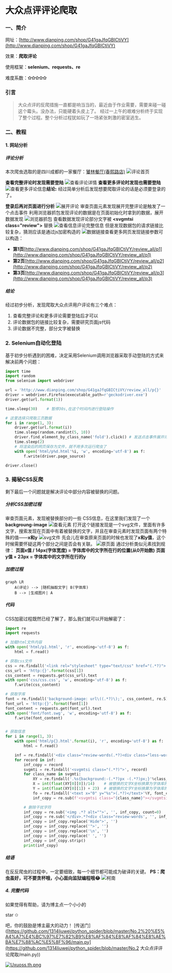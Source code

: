 # 大众点评评论爬取

### 一、简介

网址：[http://www.dianping.com/shop/G41gaJfqGBICtiVY](http://www.dianping.com/shop/G41gaJfqGBICtiVY)

效果：**爬取评论**

使用框架：**selenium、requests、re**

难度系数：**✩✩✩✩✩**

### 引言

> 大众点评的反爬措施一直都是响当当的，最近由于作业需要，需要来碰一碰这个霉头。没办法，只能硬着头皮上了。
> 经过一上午的艰难分析终于实现了整个过程。整个分析过程犹如玩了一场紧张刺激的密室逃生。
### 二、教程

#### 1. 网站分析

##### 评论分析

本次爬虫选取的是四川成都的一家餐厅：[饕林餐厅(春熙路店)](http://www.dianping.com/shop/G41gaJfqGBICtiVY)
![评论首页](https://img-blog.csdnimg.cn/20200618223703718.png?x-oss-process=image/watermark,type_ZmFuZ3poZW5naGVpdGk,shadow_10,text_aHR0cHM6Ly9ibG9nLmNzZG4ubmV0L3FxXzQzNTgwMTkz,size_16,color_FFFFFF,t_70)

**查看完整评论时发现需要登陆**
![查看评论详情](https://img-blog.csdnimg.cn/20200618223835137.png?x-oss-process=image/watermark,type_ZmFuZ3poZW5naGVpdGk,shadow_10,text_aHR0cHM6Ly9ibG9nLmNzZG4ubmV0L3FxXzQzNTgwMTkz,size_16,color_FFFFFF,t_70)
**查看更多评论时发现也需要登陆**
![查看更多评论信息](https://img-blog.csdnimg.cn/20200618223957707.png?x-oss-process=image/watermark,type_ZmFuZ3poZW5naGVpdGk,shadow_10,text_aHR0cHM6Ly9ibG9nLmNzZG4ubmV0L3FxXzQzNTgwMTkz,size_16,color_FFFFFF,t_70)**结论:**
经过简单分析后发现想要爬取评论的话是必须要登录的了。

**登录后再对页面进行分析**
![展开评论](https://img-blog.csdnimg.cn/20200618224544115.png?x-oss-process=image/watermark,type_ZmFuZ3poZW5naGVpdGk,shadow_10,text_aHR0cHM6Ly9ibG9nLmNzZG4ubmV0L3FxXzQzNTgwMTkz,size_16,color_FFFFFF,t_70)
审查页面元素发现展开完整评论是触发了一个点击事件
利用浏览器抓包发现评论的数据是在页面初始化时拿到的数据，展开数据发现
![浏览器抓包](https://img-blog.csdnimg.cn/20200618225438942.png?x-oss-process=image/watermark,type_ZmFuZ3poZW5naGVpdGk,shadow_10,text_aHR0cHM6Ly9ibG9nLmNzZG4ubmV0L3FxXzQzNTgwMTkz,size_16,color_FFFFFF,t_70)
查看数据发现评论部分文字被 **\<svgmtsi class="review"></svgmtsi>** 替换
![查看信息评论完整信息](https://img-blog.csdnimg.cn/20200618225836226.png?x-oss-process=image/watermark,type_ZmFuZ3poZW5naGVpdGk,shadow_10,text_aHR0cHM6Ly9ibG9nLmNzZG4ubmV0L3FxXzQzNTgwMTkz,size_16,color_FFFFFF,t_70)
但是发现数据包的请求链接比较复杂，猜测应该是通过js加密构造的
![数据链接](https://img-blog.csdnimg.cn/20200618231117355.png?x-oss-process=image/watermark,type_ZmFuZ3poZW5naGVpdGk,shadow_10,text_aHR0cHM6Ly9ibG9nLmNzZG4ubmV0L3FxXzQzNTgwMTkz,size_16,color_FFFFFF,t_70)查看更多网页发现链接参数可以构造：
- **第1页**[http://www.dianping.com/shop/G41gaJfqGBICtiVY/review_all/p1](http://www.dianping.com/shop/G41gaJfqGBICtiVY/review_all/p1)
- **第2页**[http://www.dianping.com/shop/G41gaJfqGBICtiVY/review_all/p2](http://www.dianping.com/shop/G41gaJfqGBICtiVY/review_all/p2)
- **第3页**[http://www.dianping.com/shop/G41gaJfqGBICtiVY/review_all/p3](http://www.dianping.com/shop/G41gaJfqGBICtiVY/review_all/p3)

##### 结论

经过初步分析，发现爬取大众点评用户评论有三个难点：
1. 查看完整评论和更多评论需要登陆后才可以
2. 评论数据包的链接比较复杂，需要研究页面js代码
3. 评论数据不完整，部分文字被替换


### 2. Selenium自动化登陆

基于初步分析遇到的困难，决定采用Selenium调用浏览器采取手动登陆的方式来解决前两个问题：

```python
import time
import random
from selenium import webdriver

url = 'http://www.dianping.com/shop/G41gaJfqGBICtiVY/review_all/p{}'
driver = webdriver.Firefox(executable_path=r'geckodriver.exe')
driver.get(url.format(1))

time.sleep(30)    # 暂停30s,在这个时间内进行登陆操作

# 这里选择只爬取三页数据
for i in range(1, 3):
    driver.get(url.format(i))
    time.sleep(random.randint(5, 10))
    driver.find_element_by_class_name('fold').click() # 发送点击事件展开评论
    time.sleep(2)
	# 将渲染后的网页保存为文件，就不用多次运行爬虫了
    with open('html/p%d.html'%i, 'w', encoding='utf-8') as f:
        f.write(driver.page_source)

driver.close()
```
### 3.  揭秘CSS反爬

剩下最后一个问题就是解决评论中部分内容被替换的问题。
##### 分析CSS加密过程

审查页面元素，发现被替换部分的一些 CSS信息，在这里我们发现了一个**backgroung-image**
![查看元素](https://img-blog.csdnimg.cn/20200618233446634.png?x-oss-process=image/watermark,type_ZmFuZ3poZW5naGVpdGk,shadow_10,text_aHR0cHM6Ly9ibG9nLmNzZG4ubmV0L3FxXzQzNTgwMTkz,size_16,color_FFFFFF,t_70)
打开这个链接发现是一个svg文件，里面有许多文字，搜索发现在页面中有着被替换的文字，并且在审查元素时发现页面有两个特殊的值——**x和y**
![svg文件](https://img-blog.csdnimg.cn/20200618234735461.png?x-oss-process=image/watermark,type_ZmFuZ3poZW5naGVpdGk,shadow_10,text_aHR0cHM6Ly9ibG9nLmNzZG4ubmV0L3FxXzQzNTgwMTkz,size_16,color_FFFFFF,t_70)
先会儿在审查原来页面的时候也发现了**x和y值**，这个时候需要怀疑这两个部分之间是否会有关联。
![原页面](https://img-blog.csdnimg.cn/202006182350197.png?x-oss-process=image/watermark,type_ZmFuZ3poZW5naGVpdGk,shadow_10,text_aHR0cHM6Ly9ibG9nLmNzZG4ubmV0L3FxXzQzNTgwMTkz,size_16,color_FFFFFF,t_70)
通过分析类似元素找到规律：
**页面x值 / 14px(字体宽度) = 字体库中的文字所在行的位置(从0开始数)**
**页面y值 + 23px = 字体库中的文字所在行的y**
##### 加密过程

```mermaid
graph LR
	A(评论) --> |随机抽取文字| B(字体库)
	B --> |生成图片| A
```

##### 代码

CSS加密过程既然已经了解了，那么我们就可以开始解密了：

```python
import re
import requests

# 加载html文件内容
with open('html/p1.html', 'r', encoding='utf-8') as f:
    html = f.read()

# 获取css文件
css = re.findall('<link rel="stylesheet" type="text/css" href="(.*?)">', html, re.S)
css_url = 'http:{}'.format(css[1])
css_content = requests.get(css_url).text
with open('css/css.css', 'w', encoding='utf-8') as f:
    f.write(css_content)

# 获取字库
font = re.findall('background-image: url\((.*?)\);', css_content, re.S)
font_url = 'http:{}'.format(font[1])
font_content = requests.get(font_url).text
with open('font/font.swg', 'w', encoding='utf-8') as f:
    f.write(font_content)


# 获取信息
for i in range(1, 3):
    with open('html/p{}.html'.format(i), 'r', encoding='utf-8') as f:
        html = f.read()

    inf = re.findall('<div class="review-words(.*?)<div class="less-words">', html, re.S)
    for record in inf:
        inf_copy = record
        svgmti = re.findall('<svgmtsi class="(.*?)">', record)
        for class_name in svgmti:
            XY = re.findall('.%s{background:-(.*?)px -(.*?)px;}'%class_name, css_content, re.S)
            X = int(float(XY[0][0])/14)    # 被替换的文字X坐标换算为字体库的X
            Y = int(float(XY[0][1]) + 23)  # 被替换的文字Y坐标换算为字体库的Y
            fo = re.findall('<text x="0" y="%s">(.*?)</text>'%Y, font_content)
            inf_copy = re.sub(f'<svgmtsi class="{class_name}"></svgmtsi>', fo[0][X], inf_copy, count=0)

        # 删除干扰字符
        inf_copy = re.sub('<img .*? alt="">', '', inf_copy, count=0)
        inf_copy = re.sub('</div>.*?<div class="review-words', '', inf_copy, count=0, flags=re.S)
        inf_copy = inf_copy.replace('Hide">', '')
        inf_copy = inf_copy.replace('">', '')
        inf_copy = inf_copy.replace('\n', '')
        inf_copy = inf_copy.replace(' ', '')
        inf_copy = inf_copy.strip()
        print(inf_copy)
```

##### 结语

在反反爬虫的过程中，一定要细致，每一个细节都可能成为破译的关键。
**PS：爬虫虽好，可不要贪杯哦，小心面向监狱编程哦😂**
![柯南](https://img-blog.csdnimg.cn/20200619001553644.png?x-oss-process=image/watermark,type_ZmFuZ3poZW5naGVpdGk,shadow_10,text_aHR0cHM6Ly9ibG9nLmNzZG4ubmV0L3FxXzQzNTgwMTkz,size_16,color_FFFFFF,t_70)

##### 4. 完整代码

如果觉得有帮助，请为博主点一个小小的 <p>star ✩</p>吧，你的鼓励是博主最大的动力！
[传送门]([https://github.com/1314liuwei/python_spider/blob/master/No.2%20%E5%A4%A7%E4%BC%97%E7%82%B9%E8%AF%84%E8%AF%84%E8%AE%BA%E7%88%AC%E5%8F%96/main.py](https://github.com/1314liuwei/python_spider/blob/master/No.2 大众点评评论爬取/main.py))

[![Uxuoss.th.png](https://s1.ax1x.com/2020/07/24/Uxuoss.th.png)](https://imgchr.com/i/Uxuoss)